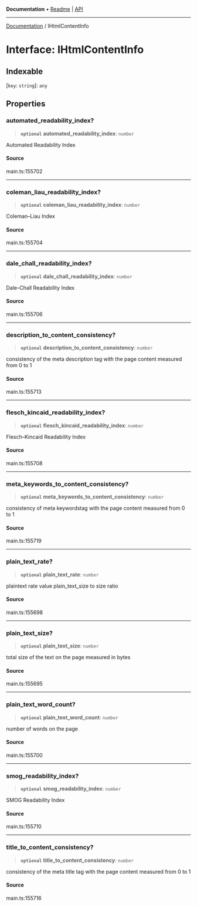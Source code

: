 **Documentation** • [Readme](../README.md) \| [API](../globals.md)

***

[Documentation](../README.md) / IHtmlContentInfo

# Interface: IHtmlContentInfo

## Indexable

 \[`key`: `string`\]: `any`

## Properties

### automated\_readability\_index?

> **`optional`** **automated\_readability\_index**: `number`

Automated Readability Index

#### Source

main.ts:155702

***

### coleman\_liau\_readability\_index?

> **`optional`** **coleman\_liau\_readability\_index**: `number`

Coleman–Liau Index

#### Source

main.ts:155704

***

### dale\_chall\_readability\_index?

> **`optional`** **dale\_chall\_readability\_index**: `number`

Dale–Chall Readability Index

#### Source

main.ts:155706

***

### description\_to\_content\_consistency?

> **`optional`** **description\_to\_content\_consistency**: `number`

consistency of the meta description tag with the page content
measured from 0 to 1

#### Source

main.ts:155713

***

### flesch\_kincaid\_readability\_index?

> **`optional`** **flesch\_kincaid\_readability\_index**: `number`

Flesch–Kincaid Readability Index

#### Source

main.ts:155708

***

### meta\_keywords\_to\_content\_consistency?

> **`optional`** **meta\_keywords\_to\_content\_consistency**: `number`

consistency of meta keywordstag with the page content
measured from 0 to 1

#### Source

main.ts:155719

***

### plain\_text\_rate?

> **`optional`** **plain\_text\_rate**: `number`

plaintext rate value
plain_text_size to size ratio

#### Source

main.ts:155698

***

### plain\_text\_size?

> **`optional`** **plain\_text\_size**: `number`

total size of the text on the page measured in bytes

#### Source

main.ts:155695

***

### plain\_text\_word\_count?

> **`optional`** **plain\_text\_word\_count**: `number`

number of words on the page

#### Source

main.ts:155700

***

### smog\_readability\_index?

> **`optional`** **smog\_readability\_index**: `number`

SMOG Readability Index

#### Source

main.ts:155710

***

### title\_to\_content\_consistency?

> **`optional`** **title\_to\_content\_consistency**: `number`

consistency of the meta title tag with the page content
measured from 0 to 1

#### Source

main.ts:155716
